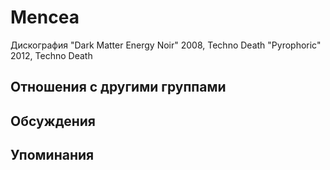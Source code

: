 # Mencea

Дискография
"Dark Matter Energy Noir" 2008, Techno Death
"Pyrophoric" 2012, Techno Death

## Отношения с другими группами


## Обсуждения


## Упоминания

